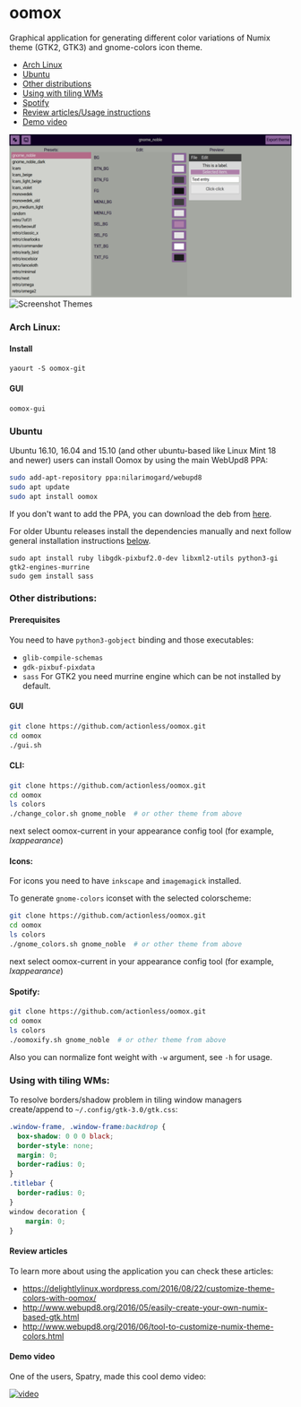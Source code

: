 oomox
=====

Graphical application for generating different color variations of Numix theme (GTK2, GTK3)
and gnome-colors icon theme.

  * [Arch Linux](#arch-linux "")
  * [Ubuntu](#ubuntu "")
  * [Other distributions](#other-distributions "")
  * [Using with tiling WMs](#using-with-tiling-wms "")
  * [Spotify](#spotify "")
  * [Review articles/Usage instructions](#review-articles "")
  * [Demo video](#demo-video "")


![Screenshot GUI](https://raw.githubusercontent.com/actionless/oomox/master/screenshot_gui.png "Screenshot GUI")
![Screenshot Themes](https://raw.githubusercontent.com/actionless/oomox/master/screenshot.png "Screenshot Themes")


### Arch Linux:

#### Install

```
yaourt -S oomox-git
```

#### GUI

```
oomox-gui
```



### Ubuntu

Ubuntu 16.10, 16.04 and 15.10 (and other ubuntu-based like Linux Mint 18 and newer) users can install Oomox by using the main WebUpd8 PPA:

```bash
sudo add-apt-repository ppa:nilarimogard/webupd8
sudo apt update
sudo apt install oomox
```

If you don't want to add the PPA, you can download the deb from [here](http://ppa.launchpad.net/nilarimogard/webupd8/ubuntu/pool/main/o/oomox/ "").

For older Ubuntu releases install the dependencies manually and next follow general installation instructions [below](#gui-1 "").

```
sudo apt install ruby libgdk-pixbuf2.0-dev libxml2-utils python3-gi gtk2-engines-murrine
sudo gem install sass
```



### Other distributions:


#### Prerequisites

You need to have `python3-gobject` binding and those executables:
 - `glib-compile-schemas`
 - `gdk-pixbuf-pixdata`
 - `sass`
For GTK2 you need murrine engine which can be not installed by default.


#### GUI

```sh
git clone https://github.com/actionless/oomox.git
cd oomox
./gui.sh
```


#### CLI:
```sh
git clone https://github.com/actionless/oomox.git
cd oomox
ls colors
./change_color.sh gnome_noble  # or other theme from above
```

next select oomox-current in your appearance config tool (for example, _lxappearance_)


#### Icons:

For icons you need to have `inkscape` and `imagemagick` installed.

To generate `gnome-colors` iconset with the selected colorscheme:

```sh
git clone https://github.com/actionless/oomox.git
cd oomox
ls colors
./gnome_colors.sh gnome_noble  # or other theme from above
```

next select oomox-current in your appearance config tool (for example, _lxappearance_)


#### Spotify:
```sh
git clone https://github.com/actionless/oomox.git
cd oomox
ls colors
./oomoxify.sh gnome_noble  # or other theme from above
```

Also you can normalize font weight with `-w` argument, see `-h` for usage.



### Using with tiling WMs:

To resolve borders/shadow problem in tiling window managers create/append to 
`~/.config/gtk-3.0/gtk.css`:

```css
.window-frame, .window-frame:backdrop {
  box-shadow: 0 0 0 black;
  border-style: none;
  margin: 0;
  border-radius: 0;
}
.titlebar {
  border-radius: 0;
}
window decoration {
	margin: 0;
}
```



#### Review articles

To learn more about using the application you can check these articles: 

  * https://delightlylinux.wordpress.com/2016/08/22/customize-theme-colors-with-oomox/
  * http://www.webupd8.org/2016/05/easily-create-your-own-numix-based-gtk.html
  * http://www.webupd8.org/2016/06/tool-to-customize-numix-theme-colors.html



#### Demo video

One of the users, Spatry, made this cool demo video:

[![video](https://img.youtube.com/vi/Dh5TuIYQ6jo/0.jpg)](https://www.youtube.com/watch?v=Dh5TuIYQ6jo)
